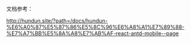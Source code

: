 

文档参考：

http://hundun.site/?path=/docs/hundun-%E6%A0%87%E5%87%86%E5%8C%96%E6%A8%A1%E7%89%88-%E7%A7%BB%E5%8A%A8%E7%AB%AF-react-antd-mobile--page
